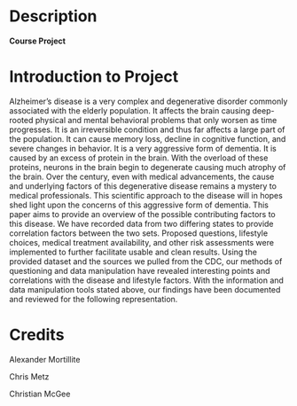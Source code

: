# Description

**Course Project**

# Introduction to Project

Alzheimer’s disease is a very complex and degenerative disorder commonly associated with the 
elderly population. It affects the brain causing deep-rooted physical and mental behavioral problems that 
only worsen as time progresses. It is an irreversible condition and thus far affects a large part of the 
population. It can cause memory loss, decline in cognitive function, and severe changes in behavior. 
It is a very aggressive form of dementia. It is caused by an excess of protein in the brain. With the 
overload of these proteins, neurons in the brain begin to degenerate causing much atrophy of the brain. 
Over the century, even with medical advancements, the cause and underlying factors of this degenerative 
disease remains a mystery to medical professionals. This scientific approach to the disease will in hopes 
shed light upon the concerns of this aggressive form of dementia. This paper aims to provide an overview 
of the possible contributing factors to this disease. We have recorded data from two differing states to 
provide correlation factors between the two sets. Proposed questions, lifestyle choices, medical treatment 
availability, and other risk assessments were implemented to further facilitate usable and clean results. 
Using the provided dataset and the sources we pulled from the CDC, our methods of questioning and data 
manipulation have revealed interesting points and correlations with the disease and lifestyle factors. With 
the information and data manipulation tools stated above, our findings have been documented and 
reviewed for the following representation.



# Credits

Alexander Mortillite

Chris Metz

Christian McGee
